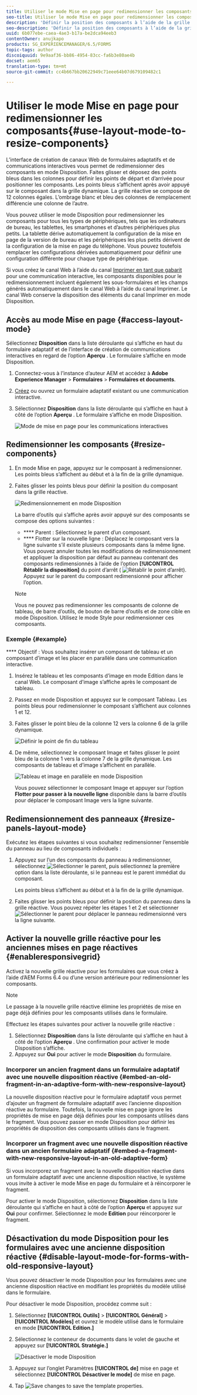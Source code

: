 ```yaml
---
title: Utiliser le mode Mise en page pour redimensionner les composants
seo-title: Utiliser le mode Mise en page pour redimensionner les composants
description: 'Définir la position des composants à l’aide de la grille dynamique disponible en mode Disposition '
seo-description: 'Définir la position des composants à l’aide de la grille dynamique disponible en mode Disposition '
uuid: 6b077ebe-caea-4ae3-b17a-be2dca94eeb3
contentOwner: anujkapo
products: SG_EXPERIENCEMANAGER/6.5/FORMS
topic-tags: author
discoiquuid: 9e9aaf36-bb86-4954-83cc-fa6b3e80ae4b
docset: aem65
translation-type: tm+mt
source-git-commit: cc4b667bb20622949c71eee64b07d679109482c1

---
```



# Utiliser le mode Mise en page pour redimensionner les composants{#use-layout-mode-to-resize-components}

L’interface de création de canaux Web de formulaires adaptatifs et de communications interactives vous permet de redimensionner des composants en mode Disposition. Faites glisser et déposez des points bleus dans les colonnes pour définir les points de départ et d’arrivée pour positionner les composants. Les points bleus s’affichent après avoir appuyé sur le composant dans la grille dynamique. La grille réactive se compose de 12 colonnes égales. L’ombrage blanc et bleu des colonnes de remplacement différencie une colonne de l’autre.

Vous pouvez utiliser le mode Disposition pour redimensionner les composants pour tous les types de périphériques, tels que les ordinateurs de bureau, les tablettes, les smartphones et d’autres périphériques plus petits. La tablette dérive automatiquement la configuration de la mise en page de la version de bureau et les périphériques les plus petits dérivent de la configuration de la mise en page du téléphone. Vous pouvez toutefois remplacer les configurations dérivées automatiquement pour définir une configuration différente pour chaque type de périphérique.

Si vous créez le canal Web à l’aide du canal [Imprimer en tant que gabarit](../../forms/using/create-interactive-communication.md) pour une communication interactive, les composants disponibles pour le redimensionnement incluent également les sous-formulaires et les champs générés automatiquement dans le canal Web à l’aide du canal Imprimer. Le canal Web conserve la disposition des éléments du canal Imprimer en mode Disposition.

## Accès au mode Mise en page {#access-layout-mode}

Sélectionnez **Disposition** dans la liste déroulante qui s’affiche en haut du formulaire adaptatif et de l’interface de création de communications interactives en regard de l’option **Aperçu** . Le formulaire s’affiche en mode Disposition.

1. Connectez-vous à l’instance d’auteur AEM et accédez à **Adobe Experience Manager** > **Formulaires** > **Formulaires et documents**.
1. [Créez](../../forms/using/create-interactive-communication.md) ou ouvrez un formulaire adaptatif existant ou une communication interactive.
1. Sélectionnez **Disposition** dans la liste déroulante qui s’affiche en haut à côté de l’option **Aperçu** . Le formulaire s’affiche en mode Disposition.

   ![Mode de mise en page pour les communications interactives](assets/layout_mode_ic_new.png)

## Redimensionner les composants {#resize-components}

1. En mode Mise en page, appuyez sur le composant à redimensionner. Les points bleus s’affichent au début et à la fin de la grille dynamique.
1. Faites glisser les points bleus pour définir la position du composant dans la grille réactive.

   ![Redimensionnement en mode Disposition](assets/layout_mode_resize_new_updated.png)

   La barre d’outils qui s’affiche après avoir appuyé sur des composants se compose des options suivantes :

   * **** Parent : Sélectionnez le parent d’un composant.
   * **** Flotter sur la nouvelle ligne : Déplacez le composant vers la ligne suivante s’il existe plusieurs composants dans la même ligne.
   Vous pouvez annuler toutes les modifications de redimensionnement et appliquer la disposition par défaut au panneau contenant des composants redimensionnés à l’aide de l’option **[!UICONTROL Rétablir la disposition]** du point d’arrêt ( ![Rétablir le point d’arrêt](assets/reverttopreviouslypublishedversion.png)). Appuyez sur le parent du composant redimensionné pour afficher l’option.

   >[!NOTE]
   >
   >Vous ne pouvez pas redimensionner les composants de colonne de tableau, de barre d’outils, de bouton de barre d’outils et de zone cible en mode Disposition. Utilisez le mode Style pour redimensionner ces composants.

### Exemple {#example}

**** Objectif : Vous souhaitez insérer un composant de tableau et un composant d’image et les placer en parallèle dans une communication interactive.

1. Insérez le tableau et les composants d’image en mode Edition dans le canal Web. Le composant d’image s’affiche après le composant de tableau.
1. Passez en mode Disposition et appuyez sur le composant Tableau. Les points bleus pour redimensionner le composant s’affichent aux colonnes 1 et 12.
1. Faites glisser le point bleu de la colonne 12 vers la colonne 6 de la grille dynamique.

   ![Définir le point de fin du tableau](assets/layout_mode_end_point_table_new.png)

1. De même, sélectionnez le composant Image et faites glisser le point bleu de la colonne 1 vers la colonne 7 de la grille dynamique. Les composants de tableau et d’image s’affichent en parallèle.

   ![Tableau et image en parallèle en mode Disposition](assets/table_image_parallel_new.png)

   Vous pouvez sélectionner le composant Image et appuyer sur l’option **Flotter pour passer à la nouvelle ligne** disponible dans la barre d’outils pour déplacer le composant Image vers la ligne suivante.

## Redimensionnement des panneaux {#resize-panels-layout-mode}

Exécutez les étapes suivantes si vous souhaitez redimensionner l’ensemble du panneau au lieu de composants individuels :

1. Appuyez sur l’un des composants du panneau à redimensionner, sélectionnez ![Sélectionner le parent](assets/select_parent_icon.svg), puis sélectionnez la première option dans la liste déroulante, si le panneau est le parent immédiat du composant.

   Les points bleus s’affichent au début et à la fin de la grille dynamique.

1. Faites glisser les points bleus pour définir la position du panneau dans la grille réactive.
Vous pouvez répéter les étapes 1 et 2 et sélectionner ![Sélectionner le parent](assets/float_to_new_line_icon.svg) pour déplacer le panneau redimensionné vers la ligne suivante.

## Activer la nouvelle grille réactive pour les anciennes mises en page réactives {#enableresponsivegrid}

Activez la nouvelle grille réactive pour les formulaires que vous créez à l’aide d’AEM Forms 6.4 ou d’une version antérieure pour redimensionner les composants.

>[!NOTE]
>
>Le passage à la nouvelle grille réactive élimine les propriétés de mise en page déjà définies pour les composants utilisés dans le formulaire.

Effectuez les étapes suivantes pour activer la nouvelle grille réactive :

1. Sélectionnez **Disposition** dans la liste déroulante qui s’affiche en haut à côté de l’option **Aperçu** . Une confirmation pour activer le mode Disposition s’affiche.
1. Appuyez sur **Oui** pour activer le mode **Disposition** du formulaire.

### Incorporer un ancien fragment dans un formulaire adaptatif avec une nouvelle disposition réactive {#embed-an-old-fragment-in-an-adaptive-form-with-new-responsive-layout}

La nouvelle disposition réactive pour le formulaire adaptatif vous permet d’ajouter un fragment de formulaire adaptatif avec l’ancienne disposition réactive au formulaire. Toutefois, la nouvelle mise en page ignore les propriétés de mise en page déjà définies pour les composants utilisés dans le fragment. Vous pouvez passer en mode Disposition pour définir les propriétés de disposition des composants utilisés dans le fragment.

### Incorporer un fragment avec une nouvelle disposition réactive dans un ancien formulaire adaptatif {#embed-a-fragment-with-new-responsive-layout-in-an-old-adaptive-form}

Si vous incorporez un fragment avec la nouvelle disposition réactive dans un formulaire adaptatif avec une ancienne disposition réactive, le système vous invite à activer le mode Mise en page du formulaire et à réincorporer le fragment.

Pour activer le mode Disposition, sélectionnez **Disposition** dans la liste déroulante qui s’affiche en haut à côté de l’option **Aperçu** et appuyez sur **Oui** pour confirmer. Sélectionnez le mode **Edition** pour réincorporer le fragment.

## Désactivation du mode Disposition pour les formulaires avec une ancienne disposition réactive {#disable-layout-mode-for-forms-with-old-responsive-layout}

Vous pouvez désactiver le mode Disposition pour les formulaires avec une ancienne disposition réactive en modifiant les propriétés du modèle utilisé dans le formulaire.

Pour désactiver le mode Disposition, procédez comme suit :

1. Sélectionnez **[!UICONTROL Outils]** > **[!UICONTROL Général]** > **[!UICONTROL Modèles]** et ouvrez le modèle utilisé dans le formulaire en mode **[!UICONTROL Edition.]**
1. Sélectionnez le conteneur de documents dans le volet de gauche et appuyez sur **[!UICONTROL Stratégie.]**

   ![Désactiver le mode Disposition](assets/policy_disable_layout_mode.png)

1. Appuyez sur l’onglet Paramètres **[!UICONTROL de]** mise en page et sélectionnez **[!UICONTROL Désactiver le mode]** de mise en page.
1. Tap ![Save changes](assets/save_icon.png) to save the template properties.

